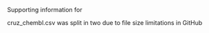 Supporting information for 

cruz_chembl.csv was split in two due to file size limitations in GitHub
